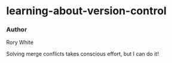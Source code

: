 # learning-about-version-control

### Author
Rory White

Solving merge conflicts takes conscious effort, but I can do it!